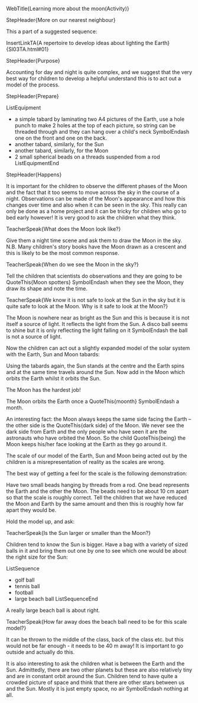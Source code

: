WebTitle{Learning more about the moon(Activity)}

StepHeader{More on our nearest neighbour}

This a part of a suggested sequence:

InsertLinkTA{A repertoire to develop ideas about lighting the Earth}{Sl03TA.html#01}

StepHeader{Purpose}

Accounting for day and night is quite complex, and we suggest that the very best way for children to develop a helpful understand this is to act out a model of the process.

StepHeader{Prepare}

ListEquipment
- a simple tabard by laminating two A4 pictures of the Earth, use a hole punch to make 2 holes at the top of each picture, so string can be threaded through and they can hang over a child&apos;s neck SymbolEndash one on the front and one on the back.
- another tabard, similarly, for the Sun
- another tabard, similarly, for the Moon
- 2 small spherical beads on a threads suspended from a rod
ListEquipmentEnd

StepHeader{Happens}

It is important for the children to observe the different phases of the Moon and the fact that it too seems to move across the sky in the course of a night.
Observations can be made of the Moon&apos;s appearance and how this changes over time and also when it can be seen in the sky. This really can only be done as a home project and it can be tricky for children who go to bed early however!
It is very good to ask the children what they think.

TeacherSpeak{What does the Moon look like?}

Give them a night time scene and ask them to draw the Moon in the sky.
N.B. Many children&apos;s story books have the Moon drawn as a crescent and this is likely to be the most common response.

TeacherSpeak{When do we see the Moon in the sky?}

Tell the children that scientists do observations and they are going to be QuoteThis{Moon spotters} SymbolEndash when they see the Moon, they draw its shape and note the time.

TeacherSpeak{We know it is not safe to look at the Sun in the sky but it is quite safe to look at the Moon. Why is it safe to look at the Moon?}

The Moon is nowhere near as bright as the Sun and this is because it is not itself a source of light. It reflects the light from the Sun.
A disco ball seems to shine but it is only reflecting the light falling on it SymbolEndash the ball is not a source of light.

Now the children can act out a slightly expanded model of the solar system with the Earth, Sun and Moon tabards:

Using the tabards again, the Sun stands at the centre and the Earth spins and at the same time travels around the Sun. Now add in the Moon which orbits the Earth whilst it orbits the Sun.

The Moon has the hardest job!

The Moon orbits the Earth once a QuoteThis{moonth} SymbolEndash a month.

An interesting fact: the Moon always keeps the same side facing the Earth – the other side is the QuoteThis{dark side} of the Moon. We never see the dark side from Earth and the only people who have seen it are the astronauts who have orbited the Moon.
So the child QuoteThis{being} the Moon keeps his/her face looking at the Earth as they go around it.

The scale of our model of the Earth, Sun and Moon being acted out by the children is a misrepresentation of reality as the scales are wrong.

The best way of getting a feel for the scale is the following demonstration:

Have two small beads hanging by threads from a rod. One bead represents the Earth and the other the Moon. The beads need to be about 10 cm apart so that the scale is roughly correct. Tell the children that we have reduced the Moon and Earth by the same amount and then this is roughly how far apart they would be.

Hold the model up, and ask:

TeacherSpeak{Is the Sun larger or smaller than the Moon?}

Children tend to know the Sun is bigger. Have a bag with a variety of sized balls in it and bring them out one by one to see which one would be about the right size for the Sun:

ListSequence
- golf ball
- tennis ball
- football
- large beach ball
ListSequenceEnd

A really large beach ball is about right.

TeacherSpeak{How far away does the beach ball need to be for this scale model?}

It can be thrown to the middle of the class, back of the class etc. but this would not be far enough - it needs to be 40 m away! It is important to go outside and actually do this.

It is also interesting to ask the children what is between the Earth and the Sun. Admittedly, there are two other planets but these are also relatively tiny and are in constant orbit around the Sun. Children tend to have quite a crowded picture of space and think that there are other stars between us and the Sun. Mostly it is just empty space, no air SymbolEndash nothing at all.




